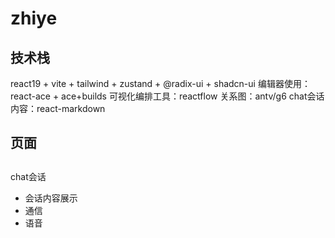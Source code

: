 # zhiye
## 技术栈
react19 + vite + tailwind + zustand + @radix-ui + shadcn-ui
编辑器使用：react-ace + ace+builds
可视化编排工具：reactflow
关系图：antv/g6
chat会话内容：react-markdown
## 页面

## 

## 

chat会话
- 会话内容展示
- 通信
- 语音
